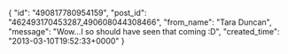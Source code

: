  {
   "id": "490817780954159",
   "post_id": "462493170453287_490608044308466",
   "from_name": "Tara Duncan",
   "message": "Wow...I so should have seen that coming :D",
   "created_time": "2013-03-10T19:52:33+0000"
 }
